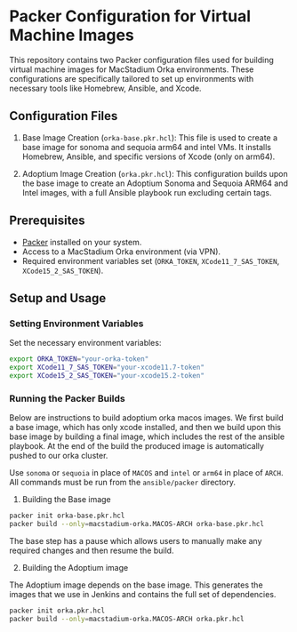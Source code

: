 # Packer Configuration for Virtual Machine Images

This repository contains two Packer configuration files used for building virtual machine images for MacStadium Orka environments. These configurations are specifically tailored to set up environments with necessary tools like Homebrew, Ansible, and Xcode.

## Configuration Files

1. Base Image Creation (`orka-base.pkr.hcl`): This file is used to create a base image for sonoma and sequoia arm64 and intel VMs. It installs Homebrew, Ansible, and specific versions of Xcode (only on arm64).

2. Adoptium Image Creation (`orka.pkr.hcl`): This configuration builds upon the base image to create an Adoptium Sonoma and Sequoia ARM64 and Intel images, with a full Ansible playbook run excluding certain tags.

## Prerequisites

- [Packer](https://www.packer.io/downloads) installed on your system.
- Access to a MacStadium Orka environment (via VPN).
- Required environment variables set (`ORKA_TOKEN`, `XCode11_7_SAS_TOKEN`, `XCode15_2_SAS_TOKEN`).

## Setup and Usage

### Setting Environment Variables

Set the necessary environment variables:

```bash
export ORKA_TOKEN="your-orka-token"
export XCode11_7_SAS_TOKEN="your-xcode11.7-token"
export XCode15_2_SAS_TOKEN="your-xcode15.2-token"
```

### Running the Packer Builds

Below are instructions to build adoptium orka macos images. We first build a base image, which has only xcode installed, and then we build upon this base image by building a final image, which includes the rest of the ansible playbook. At the end of the build the produced image is automatically pushed to our orka cluster. 

Use `sonoma` or `sequoia` in place of `MACOS` and `intel` or `arm64` in place of `ARCH`. All commands must be run from the `ansible/packer` directory.

1. Building the Base image

```bash
packer init orka-base.pkr.hcl
packer build --only=macstadium-orka.MACOS-ARCH orka-base.pkr.hcl
```

The base step has a pause which allows users to manually make any required changes and then resume the build.

2. Building the Adoptium image

The Adoptium image depends on the base image. This generates the images that we use in Jenkins and contains the full set of dependencies.

```bash
packer init orka.pkr.hcl
packer build --only=macstadium-orka.MACOS-ARCH orka.pkr.hcl
```
